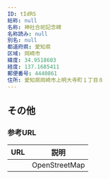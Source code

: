 ```yaml
---
ID: tIdRS
総称: null
名称: 神社合祀記念碑
名称読み: null
別名: null
都道府県: 愛知県
区域: 岡崎市
緯度: 34.9518603
経度: 137.1685411
郵便番号: 4440861
住所: 愛知県岡崎市上明大寺町１丁目８
---
```


## その他

### 参考URL

| URL | 説明          |
| --- | ------------- |
|     | OpenStreetMap |

